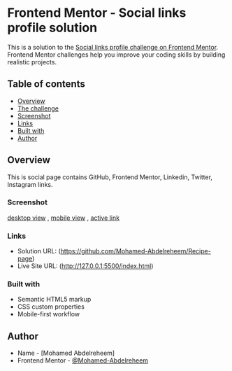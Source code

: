# Frontend Mentor - Social links profile solution

This is a solution to the [Social links profile challenge on Frontend Mentor](https://www.frontendmentor.io/challenges/social-links-profile-UG32l9m6dQ). Frontend Mentor challenges help you improve your coding skills by building realistic projects. 

## Table of contents

- [Overview](#overview)
- [The challenge](#Recipe-page-challenge)
- [Screenshot](#screenshot)
- [Links](#links)
- [Built with](#built-with)
- [Author](#author)


## Overview

This is social page contains GitHub, Frontend Mentor, Linkedin, Twitter, Instagram links.


### Screenshot

[desktop view](./screenshots/desktop-screen.png) , [mobile view](./screenshots/mobile-screen.png) , [active link](screenshots/active.png)


### Links

- Solution URL: (https://github.com/Mohamed-Abdelreheem/Recipe-page)
- Live Site URL: (http://127.0.0.1:5500/index.html)


### Built with

- Semantic HTML5 markup
- CSS custom properties
- Mobile-first workflow


## Author

- Name - [Mohamed Abdelreheem]
- Frontend Mentor - [@Mohamed-Abdelreheem](https://www.frontendmentor.io/profile/Mohamed-Abdelreheem)
